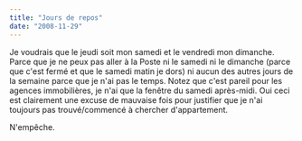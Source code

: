 ```yaml
---
title: "Jours de repos"
date: "2008-11-29"
---
```


Je voudrais que le jeudi soit mon samedi et le vendredi mon dimanche. Parce que je ne peux pas aller à la Poste ni le samedi ni le dimanche (parce que c'est fermé et que le samedi matin je dors) ni aucun des autres jours de la semaine parce que je n'ai pas le temps. Notez que c'est pareil pour les agences immobilières, je n'ai que la fenêtre du samedi après-midi. Oui ceci est clairement une excuse de mauvaise fois pour justifier que je n'ai toujours pas trouvé/commencé à chercher d'appartement.

N'empêche.
